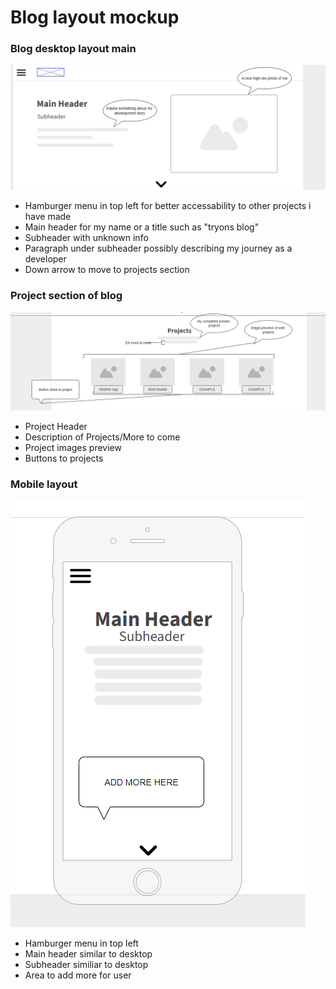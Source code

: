 # Blog layout mockup
### Blog desktop layout main
![mockup1](img/mockup1.png)
* Hamburger menu in top left for better accessability to other projects i have made
* Main header for my name or a title such as "tryons blog"
* Subheader with unknown info
* Paragraph under subheader possibly describing my journey as a developer
* Down arrow to move to projects section

### Project section of blog
![mockup2](/img/markup2.png)
* Project Header
* Description of Projects/More to come
* Project images preview
* Buttons to projects

### Mobile layout
![mockup3](/img/phone1.png)
* Hamburger menu in top left
* Main header similar to desktop
* Subheader similiar to desktop
* Area to add more for user
